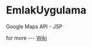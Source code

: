 # EmlakUygulama
Google Maps API - JSP
<br />

for more --- [Wiki](https://github.com/gurkan0791/EmlakUygulama/wiki)
